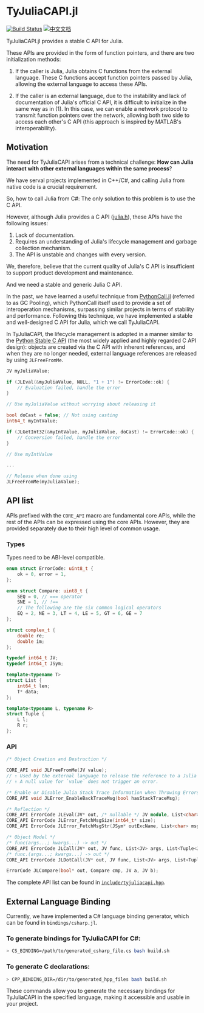 # TyJuliaCAPI.jl

[![Build Status](https://github.com/Suzhou-Tongyuan/TyJuliaCAPI.jl/actions/workflows/Test.yml/badge.svg?branch=main
)](https://github.com/Suzhou-Tongyuan/TyJuliaCAPI.jl/actions/workflows/Test.yml?query=branch%3Amain) [![中文文档](https://img.shields.io/badge/%E4%B8%AD%E6%96%87-%E6%96%87%E6%A1%A3-blue.svg)](README_ZH.md)

TyJuliaCAPI.jl provides a stable C API for Julia.

These APIs are provided in the form of function pointers, and there are two initialization methods:

1. If the caller is Julia, Julia obtains C functions from the external language. These C functions accept function pointers passed by Julia, allowing the external language to access these APIs.

2. If the caller is an external language, due to the instability and lack of documentation of Julia's official C API, it is difficult to initialize in the same way as in (1). In this case, we can enable a network protocol to transmit function pointers over the network, allowing both two side to access each other's C API (this approach is inspired by MATLAB's interoperability).

## Motivation

The need for TyJuliaCAPI arises from a technical challenge: **How can Julia interact with other external languages within the same process**?

We have serval projects implemented in C++/C#, and calling Julia from native code is a crucial requirement.

So, how to call Julia from C#: The only solution to this problem is to use the C API.

However, although Julia provides a C API ([julia.h](https://github.com/JuliaLang/julia/blob/master/src/julia.h)), these APIs have the following issues:

1. Lack of documentation.
2. Requires an understanding of Julia's lifecycle management and garbage collection mechanism.
3. The API is unstable and changes with every version.

We, therefore, believe that the current quality of Julia's C API is insufficient to support product development and maintenance.

And we need a stable and generic Julia C API.

In the past, we have learned a useful technique from [PythonCall.jl](https://github.com/JuliaPy/PythonCall.jl) (referred to as GC Pooling), which PythonCall itself used to provide a set of interoperation mechanisms, surpassing similar projects in terms of stability and performance. Following this technique, we have implemented a stable and well-designed C API for Julia, which we call TyJuliaCAPI.

In TyJuliaCAPI, the lifecycle management is adopted in a manner similar to the [Python Stable C API](https://docs.python.org/3/c-api/stable.html) (the most widely applied and highly regarded C API design): objects are created via the C API with inherent references, and when they are no longer needed, external language references are released by using `JLFreeFromMe`.

```c++
JV myJuliaValue;

if (JLEval(&myJuliaValue, NULL, "1 + 1") != ErrorCode::ok) {
    // Evaluation failed, handle the error
}

// Use myJuliaValue without worrying about releasing it

bool doCast = false; // Not using casting
int64_t myIntValue;

if (JLGetInt32(&myIntValue, myJuliaValue, doCast) != ErrorCode::ok) {
    // Conversion failed, handle the error
}

// Use myIntValue

...

// Release when done using
JLFreeFromMe(myJuliaValue);
```

## API list

APIs prefixed with the `CORE_API` macro are fundamental core APIs, while the rest of the APIs can be expressed using the core APIs. However, they are provided separately due to their high level of common usage.

### Types

Types need to be ABI-level compatible.

```c++
enum struct ErrorCode: uint8_t {
    ok = 0, error = 1,
};

enum struct Compare: uint8_t {
    SEQ = 0, // === operator
    SNE = 1, // !==
    // The following are the six common logical operators
    EQ = 2, NE = 3, LT = 4, LE = 5, GT = 6, GE = 7
};

struct complex_t {
    double re;
    double im;
};

typedef int64_t JV;
typedef int64_t JSym;

template<typename T>
struct List {
    int64_t len;
    T* data;
};

template<typename L, typename R>
struct Tuple {
    L l;
    R r;
};
```

### API

```c++
/* Object Creation and Destruction */

CORE_API void JLFreeFromMe(JV value);
// ↑ Used by the external language to release the reference to a Julia object in the external language runtime, but does not imply the release of the reference in the Julia runtime.
// ↑ A null value for `value` does not trigger an error.

/* Enable or Disable Julia Stack Trace Information when Throwing Errors (default is disabled) */
CORE_API void JLError_EnableBackTraceMsg(bool hasStackTraceMsg);

/* Reflection */
CORE_API ErrorCode JLEval(JV* out, /* nullable */ JV module, List<char> code);
CORE_API ErrorCode JLError_FetchMsgSize(int64_t* size);
CORE_API ErrorCode JLError_FetchMsgStr(JSym* outExcName, List<char> msgBuffer);

/* Object Model */
/* func(args...; kwargs...) -> out */
CORE_API ErrorCode JLCall(JV* out, JV func, List<JV> args, List<Tuple<JSym, JV>> kwargs);
/* func.(args...; kwargs...) -> out */
CORE_API ErrorCode JLDotCall(JV* out, JV func, List<JV> args, List<Tuple<JSym, JV>> kwargs);

ErrorCode JLCompare(bool* out, Compare cmp, JV a, JV b);
```

The complete API list can be found in [`include/tyjuliacapi.hpp`](include/tyjuliacapi-docs.hpp).


## External Language Binding

Currently, we have implemented a C# language binding generator, which can be found in `bindings/csharp.jl`.

### To generate bindings for TyJuliaCAPI for C#:

```bash
> CS_BINDING=/path/to/generated_csharp_file.cs bash build.sh
```

### To generate C declarations:

```bash
> CPP_BINDING_DIR=/dir/to/generated_hpp_files bash build.sh
```

These commands allow you to generate the necessary bindings for TyJuliaCAPI in the specified language, making it accessible and usable in your project.
